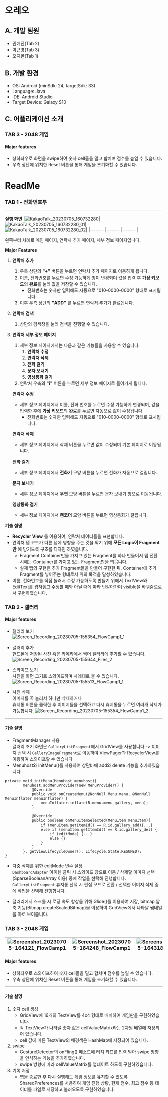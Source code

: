 # 오레오

## A. 개발 팀원

- 권예진(Tab 2)
- 박근영(Tab 3)
- 오지환(Tab 1)

## B. 개발 환경

- OS: Android (minSdk: 24, targetSdk: 33)
- Language: Java
- IDE: Android Studio
- Target Device: Galaxy S10

## C. 어플리케이션 소개

### TAB 3 - 2048 게임

#### Major features

- 상하좌우로 화면을 swipe하여 숫자 cell들을 밀고 합치며 점수를 높일 수 있습니다.
- 우측 상단에 위치한 Reset 버튼을 통해 게임을 초기화할 수 있습니다.

# ReadMe

### TAB 1 - 전화번호부

---

**실행 화면**
|![KakaoTalk_20230705_160732280](https://github.com/jihwan01/FlowCamp1/assets/61741090/ad29bbab-0eea-46cd-a239-1b84f19e0dfa)|![KakaoTalk_20230705_160732280_01](https://github.com/jihwan01/FlowCamp1/assets/61741090/3f8c62a9-5129-40ba-a349-e1f07d2b819f)|![KakaoTalk_20230705_160732280_02](https://github.com/jihwan01/FlowCamp1/assets/61741090/c5114b2d-9c3a-40f0-9b5f-d1d8e8eca255)|
| ------ | ------ | ------ |

왼쪽부터 차례로 메인 페이지, 연락처 추가 페이지, 세부 정보 페이지입니다.

**Major Features**

1. **연락처 추가**
   1. 우측 상단의 __"+"__ 버튼을 누르면 연락처 추가 페이지로 이동하게 됩니다.
   2. 이름, 전화번호를 누르면 수정 가능하게 창이 변경되며 값을 입력 후 **가상 키보드**의 **완료**를 눌러 값을 저장할 수 있습니다.
      - 전화번호는 숫자만 입력해도 자동으로 "010-0000-0000" 형태로 표시됩니다.
   4. 이후 우측 상단의 __"ADD"__ 를 누르면 연락처 추가가 완료됩니다.
2. **연락처 검색**
   1. 상단의 검색창을 눌러 검색을 진행할 수 있습니다.
3. **연락처 세부 정보 페이지**

   1. 세부 정보 페이지에서는 다음과 같은 기능들을 사용할 수 있습니다.
      1. **연락처 수정**
      2. **연락처 삭제**
      3. **전화 걸기**
      4. **문자 보내기**
      5. **영상통화 걸기**
   2. 연락처 우측의 __"i"__ 버튼을 누르면 세부 정보 페이지로 들어가게 됩니다.

   **연락처 수정**

   - 세부 정보 페이지에서 이름, 전화 번호를 누르면 수정 가능하게 변경되며, 값을 입력한 후에 **가상 키보드**의 **완료**를 누르면 자동으로 값이 수정됩니다.
      - 전화번호는 숫자만 입력해도 자동으로 "010-0000-0000" 형태로 표시됩니다.

   **연락처 삭제**

   - 세부 정보 페이지에서 삭제 버튼을 누르면 값이 수정되며 기본 페이지로 이동됩니다.

   **전화 걸기**

   - 세부 정보 페이지에서 __전화기__ 모양 버튼을 누르면 전화가 자동으로 걸립니다.

   **문자 보내기**

   - 세부 정보 페이지에서 __우편__ 모양 버튼을 누르면 문자 보내기 창으로 이동됩니다.

   **영상통화 걸기**

   - 세부 정보 페이지에서 __캠코더__ 모양 버튼을 누르면 영상통화가 걸립니다.

**기술 설명**

- __Recycler View__ 를 이용하여, 연락처 데이터들을 표현합니다.
- 연락처 탭 코드가 다른 탭에 영향을 주는 것을 막기 위해 __모든 Logic이 Fragment 안__ 에 담기도록 구조를 디자인 하였습니다.
  - Fragment Container만을 가지고 있는 Fragment를 하나 만들어서 탭 전환 시에는 Container를 가지고 있는 Fragment만을 띄웁니다.
  - 실제 탭의 구현은 추가 Fragment들을 만들어 구현한 뒤, Container에 추가 Fragment를 넣어주는 형태로서 위의 목적을 달성하였습니다.
- 이름, 전화번호를 직접 눌러서 수정 가능하도록 만들기 위해서 TextView와 EditText를 겹쳐놓고 수정할 때와 아닐 때에 따라 번갈아가며 visible을 바꿔줌으로서 구현하였습니다.

### TAB 2 - 갤러리
#### Major features
* 갤러리 보기  
  ![Screen_Recording_20230705-155354_FlowCamp1_1](https://github.com/jihwan01/FlowCamp1/assets/39901387/35973a99-ffb6-41b4-bac6-ae2d9b49184c)

* 갤러리 추가   
핸드폰에 저장된 사진 혹은 카메라에서 찍어 갤러리에 추가할 수 있습니다.  
![Screen_Recording_20230705-155644_Files_2](https://github.com/jihwan01/FlowCamp1/assets/39901387/5117a9ab-6623-40ab-b249-1310fcaabb90)


* 스와이프 보기  
사진을 화면 크기로 스와이프하며 차례대로 볼 수 있습니다.  
![Screen_Recording_20230705-155513_FlowCamp1_1](https://github.com/jihwan01/FlowCamp1/assets/39901387/4b59d3ae-22d0-4d11-a893-e2ec37394fa8)

* 사진 삭제  
이미지를 꾹 눌러서 하나만 삭제하거나  
휴지통 버튼을 클릭한 후 이미지들을 선택하고 다시 휴지통을 누르면 여러개 삭제가 가능합니다.
![Screen_Recording_20230705-155354_FlowCamp1_2](https://github.com/jihwan01/FlowCamp1/assets/39901387/5d895fc6-46cc-4fe5-9da6-f2c16a56122e)

___
#### 기술 설명
* FragmentManager 사용  
갤러리 초기 화면은 ``GalleryListFragment``에서 GridView를 사용합니다
 ->  이미지 선택 시 ``GalleryImageFragment``로 이동하여 ViewPager과 RecyclerView를 이용하여 스와이프할 수 있습니다
* Menuhost와 initMenu()를 사용하여 상단바에 add와 delete 기능을 추가하였습니다.
```
private void initMenu(MenuHost menuhost){
        menuhost.addMenuProvider(new MenuProvider() {
            @Override
            public void onCreateMenu(@NonNull Menu menu, @NonNull MenuInflater menuInflater) {
                menuInflater.inflate(R.menu.menu_gallery, menu);
            }

            @Override
            public boolean onMenuItemSelected(MenuItem menuItem){
                if (menuItem.getItemId() == R.id.gallery_add){...}
                else if (menuItem.getItemId() == R.id.gallery_del) {
                    if (editMode) {...}
                    else {}
                }
            }
        }, getViewLifecycleOwner(), Lifecycle.State.RESUMED);
}
```


* 다중 삭제를 위한 editMode 변수 설정  
``DashboardAdapter`` 아이템 클릭 시 스와이프 창으로 이동 / 삭제할 이미지 선택 (SparseBooleanArray 이용) 중에 작업을 선택해 진행합니다. ``GalleryListFragment`` 휴지통 선택 시 편집 모드로 전환 / 선택한 이미지 삭제 중에 작업을 선택해 진행합니다.

* 갤러리에서 스크롤 시 로딩 속도 향상을 위해 Glide()를 이용하여 저장, bitmap 압축 기능(Bitmap.createScaledBitmap)을 이용하여 GridView에서 나타날 썸네일을 따로 보여줍니다.


### TAB 3 - 2048 게임
|![Screenshot_20230705-164121_FlowCamp1](https://github.com/jihwan01/FlowCamp1/assets/98662998/f17538b0-6d72-42e4-a63b-2de190c3b840)|![Screenshot_20230705-164248_FlowCamp1](https://github.com/jihwan01/FlowCamp1/assets/98662998/cbc14304-fa5b-4c1e-80f9-68c56089fdbf)|![Screenshot_20230705-164318_FlowCamp1](https://github.com/jihwan01/FlowCamp1/assets/98662998/131525f5-3584-45dd-835e-52626290b778)|
| ------ | ------ | ------ |
#### Major features

- 상하좌우로 스와이프하여 숫자 cell들을 밀고 합치며 점수를 높일 수 있습니다.
- 우측 상단에 위치한 Reset 버튼을 통해 게임을 초기화할 수 있습니다.

---

#### 기술 설명

1. 숫자 cell 생성
   - GridView에 16개의 TextView를 4x4 형태로 배치하여 게임판을 구현하였습니다.
   - 각 TextView가 나타낼 숫자 값은 cellValueMatrix라는 2차원 배열에 저장되어 있습니다.
   - cell 값에 따른 TextView의 배경색은 HashMap에 저장되어 있습니다.
2. swipe
   - GestureDetector의 onFling() 메소드에 터치 좌표를 입력 받아 swipe 방향을 인식하는 기능을 추가하였습니다.
   - swipe 방향에 따라 cellValueMatrix를 업데이트 하도록 구현하였습니다.
3. 기록 저장
   - 앱을 종료한 후 다시 실행해도 게임 정보를 유지할 수 있도록 SharedPreferences를 사용하여 게임 진행 상황, 현재 점수, 최고 점수 등 데이터를 파일로 저장하고 불러오도록 구현하였습니다.
